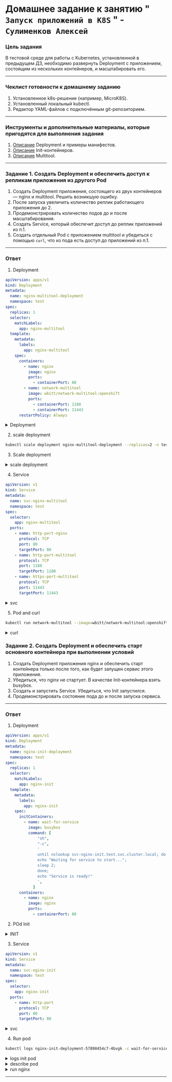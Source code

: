 # Домашнее задание к занятию " `Запуск приложений в K8S` " - `Сулименков Алексей`

### Цель задания

В тестовой среде для работы с Kubernetes, установленной в предыдущем ДЗ, необходимо развернуть Deployment с приложением, состоящим из нескольких контейнеров, и масштабировать его.

---

### Чеклист готовности к домашнему заданию

1. Установленное k8s-решение (например, MicroK8S).
2. Установленный локальный kubectl.
3. Редактор YAML-файлов с подключённым git-репозиторием.

---

### Инструменты и дополнительные материалы, которые пригодятся для выполнения задания

1. [Описание](https://kubernetes.io/docs/concepts/workloads/controllers/deployment/) Deployment и примеры манифестов.
2. [Описание](https://kubernetes.io/docs/concepts/workloads/pods/init-containers/) Init-контейнеров.
3. [Описание](https://github.com/wbitt/Network-MultiTool) Multitool.

---

### Задание 1. Создать Deployment и обеспечить доступ к репликам приложения из другого Pod

1. Создать Deployment приложения, состоящего из двух контейнеров — nginx и multitool. Решить возникшую ошибку.
2. После запуска увеличить количество реплик работающего приложения до 2.
3. Продемонстрировать количество подов до и после масштабирования.
4. Создать Service, который обеспечит доступ до реплик приложений из п.1.
5. Создать отдельный Pod с приложением multitool и убедиться с помощью `curl`, что из пода есть доступ до приложений из п.1.

---

### Ответ

1. Deployment

```yaml
apiVersion: apps/v1
kind: Deployment
metadata:
  name: nginx-multitool-deployment
  namespace: test
spec:
  replicas: 1
  selector:
    matchLabels:
      app: nginx-multitool
  template:
    metadata:
      labels:
        app: nginx-multitool
    spec:
      containers:
        - name: nginx
          image: nginx
          ports:
            - containerPort: 80
        - name: network-multitool
          image: wbitt/network-multitool:openshift
          ports:
            - containerPort: 1180
            - containerPort: 11443
      restartPolicy: Always
```

<details> <summary>Deployment</summary>

![run](https://github.com/biparasite/kuber-homeworks-01/blob/main/task_1.1.png "run")

</details>

2. scale deployment

```bash
kubectl scale deployment nginx-multitool-deployment --replicas=2 -n test
```

3.  Scale deployment

<details> <summary>scale deployment</summary>

![scale](https://github.com/biparasite/kuber-homeworks-01/blob/main/task_1.2.png "scale")

</details>

4. Service

```yaml
apiVersion: v1
kind: Service
metadata:
  name: svc-nginx-multitool
  namespace: test
spec:
  selector:
    app: nginx-multitool
  ports:
    - name: http-port-nginx
      protocol: TCP
      port: 80
      targetPort: 80
    - name: http-port-multitool
      protocol: TCP
      port: 1180
      targetPort: 1180
    - name: https-port-multitool
      protocol: TCP
      port: 11443
      targetPort: 11443
```

<details> <summary>svc</summary>

![svc](https://github.com/biparasite/kuber-homeworks-01/blob/main/task_1.3.png "svc")

</details>

5. Pod and curl

```bash
kubectl run network-multitool --image=wbitt/network-multitool:openshift -n test
```

<details> <summary>curl</summary>

![curl](https://github.com/biparasite/kuber-homeworks-01/blob/main/task_1.4.png "curl")

</details>

### Задание 2. Создать Deployment и обеспечить старт основного контейнера при выполнении условий

1. Создать Deployment приложения nginx и обеспечить старт контейнера только после того, как будет запущен сервис этого приложения.
2. Убедиться, что nginx не стартует. В качестве Init-контейнера взять busybox.
3. Создать и запустить Service. Убедиться, что Init запустился.
4. Продемонстрировать состояние пода до и после запуска сервиса.

---

### Ответ

1. Deployment

```yaml
apiVersion: apps/v1
kind: Deployment
metadata:
  name: nginx-init-deployment
  namespace: test
spec:
  replicas: 1
  selector:
    matchLabels:
      app: nginx-init
  template:
    metadata:
      labels:
        app: nginx-init
    spec:
      initContainers:
        - name: wait-for-service
          image: busybox
          command: [
              "sh",
              "-c",
              '
              until nslookup svc-nginx-init.test.svc.cluster.local; do
              echo "Waiting for service to start...";
              sleep 2;
              done;
              echo "Service is ready!"
              ',
            ]
      containers:
        - name: nginx
          image: nginx
          ports:
            - containerPort: 80
```

2. POd Init

<details> <summary>INIT</summary>

![init](https://github.com/biparasite/kuber-homeworks-01/blob/main/task_2.1.png "init")

</details>

3. Service

```yaml
apiVersion: v1
kind: Service
metadata:
  name: svc-nginx-init
  namespace: test
spec:
  selector:
    app: nginx-init
  ports:
    - name: http-port
      protocol: TCP
      port: 80
      targetPort: 80
```

<details> <summary>svc</summary>

![svc](https://github.com/biparasite/kuber-homeworks-01/blob/main/task_2.3.png "svc")

</details>

4. Run pod

```bash
kubectl logs nginx-init-deployment-57898454c7-4bvgk -c wait-for-service  -n test
```

<details> <summary>logs init pod</summary>

```bash
Waiting for service to start...
Server:         10.96.0.10
Address:        10.96.0.10:53

** server can't find svc-nginx-init.test.svc.cluster.local: NXDOMAIN

** server can't find svc-nginx-init.test.svc.cluster.local: NXDOMAIN

Waiting for service to start...
Server:         10.96.0.10
Address:        10.96.0.10:53

** server can't find svc-nginx-init.test.svc.cluster.local: NXDOMAIN

** server can't find svc-nginx-init.test.svc.cluster.local: NXDOMAIN

Waiting for service to start...
Server:         10.96.0.10
Address:        10.96.0.10:53

** server can't find svc-nginx-init.test.svc.cluster.local: NXDOMAIN

** server can't find svc-nginx-init.test.svc.cluster.local: NXDOMAIN

Waiting for service to start...
Server:         10.96.0.10
Address:        10.96.0.10:53

** server can't find svc-nginx-init.test.svc.cluster.local: NXDOMAIN

** server can't find svc-nginx-init.test.svc.cluster.local: NXDOMAIN

Waiting for service to start...
Server:         10.96.0.10
Address:        10.96.0.10:53

** server can't find svc-nginx-init.test.svc.cluster.local: NXDOMAIN

** server can't find svc-nginx-init.test.svc.cluster.local: NXDOMAIN

Waiting for service to start...
Server:         10.96.0.10
Address:        10.96.0.10:53

** server can't find svc-nginx-init.test.svc.cluster.local: NXDOMAIN

** server can't find svc-nginx-init.test.svc.cluster.local: NXDOMAIN

Waiting for service to start...
Server:         10.96.0.10
Address:        10.96.0.10:53

** server can't find svc-nginx-init.test.svc.cluster.local: NXDOMAIN

** server can't find svc-nginx-init.test.svc.cluster.local: NXDOMAIN

Waiting for service to start...
Server:         10.96.0.10
Address:        10.96.0.10:53

** server can't find svc-nginx-init.test.svc.cluster.local: NXDOMAIN

** server can't find svc-nginx-init.test.svc.cluster.local: NXDOMAIN

Waiting for service to start...
Server:         10.96.0.10
Address:        10.96.0.10:53

** server can't find svc-nginx-init.test.svc.cluster.local: NXDOMAIN

** server can't find svc-nginx-init.test.svc.cluster.local: NXDOMAIN

Waiting for service to start...
Server:         10.96.0.10
Address:        10.96.0.10:53

** server can't find svc-nginx-init.test.svc.cluster.local: NXDOMAIN

** server can't find svc-nginx-init.test.svc.cluster.local: NXDOMAIN

Waiting for service to start...
Server:         10.96.0.10
Address:        10.96.0.10:53

** server can't find svc-nginx-init.test.svc.cluster.local: NXDOMAIN

** server can't find svc-nginx-init.test.svc.cluster.local: NXDOMAIN

Waiting for service to start...
Server:         10.96.0.10
Address:        10.96.0.10:53

** server can't find svc-nginx-init.test.svc.cluster.local: NXDOMAIN

** server can't find svc-nginx-init.test.svc.cluster.local: NXDOMAIN

Waiting for service to start...
Server:         10.96.0.10
Address:        10.96.0.10:53

** server can't find svc-nginx-init.test.svc.cluster.local: NXDOMAIN

** server can't find svc-nginx-init.test.svc.cluster.local: NXDOMAIN

Waiting for service to start...
Server:         10.96.0.10
Address:        10.96.0.10:53

** server can't find svc-nginx-init.test.svc.cluster.local: NXDOMAIN

** server can't find svc-nginx-init.test.svc.cluster.local: NXDOMAIN

Waiting for service to start...
Server:         10.96.0.10
Address:        10.96.0.10:53


Name:   svc-nginx-init.test.svc.cluster.local
Address: 10.101.107.3

Service is ready!
```

</details>

<details> <summary>describe pod</summary>

```bash
Events:
  Type    Reason     Age    From               Message
  ----    ------     ----   ----               -------
  Normal  Scheduled  7m58s  default-scheduler  Successfully assigned test/nginx-init-deployment-57898454c7-4bvgk to k8s-worker-node2
  Normal  Pulling    7m58s  kubelet            Pulling image "busybox"
  Normal  Pulled     7m57s  kubelet            Successfully pulled image "busybox" in 1.07s (1.07s including waiting). Image size: 2223685 bytes.
  Normal  Created    7m57s  kubelet            Created container wait-for-service
  Normal  Started    7m57s  kubelet            Started container wait-for-service
  Normal  Pulling    4m44s  kubelet            Pulling image "nginx"
  Normal  Pulled     4m43s  kubelet            Successfully pulled image "nginx" in 1.161s (1.161s including waiting). Image size: 72324501 bytes.
  Normal  Created    4m43s  kubelet            Created container nginx
  Normal  Started    4m42s  kubelet            Started container nginx
```

</details>

<details> <summary>run nginx</summary>

![nginx](https://github.com/biparasite/kuber-homeworks-01/blob/main/task_2.4.png "nginx")

</details>

---
